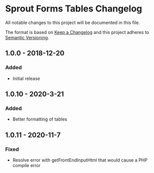 # Sprout Forms Tables Changelog

All notable changes to this project will be documented in this file.

The format is based on [Keep a Changelog](http://keepachangelog.com/) and this project adheres to [Semantic Versioning](http://semver.org/).

## 1.0.0 - 2018-12-20
### Added
- Initial release

## 1.0.10 - 2020-3-21
### Added
- Better formatting of tables

## 1.0.11 - 2020-11-7
### Fixed
- Resolve error with getFrontEndInputHtml that would cause a PHP compile error
